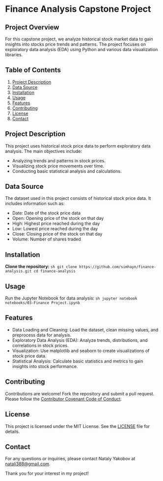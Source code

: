 # Finance Analysis Capstone Project

## Project Overview

For this capstone project, we analyze historical stock market data to gain insights into stocks price trends and patterns. The project focuses on exploratory data analysis (EDA) using Python and various data visualization libraries.

## Table of Contents

1. [Project Description](#project-description)
2. [Data Source](#data-source)
3. [Installation](#installation)
4. [Usage](#usage)
5. [Features](#features)
6. [Contributing](#contributing)
7. [License](#license)
8. [Contact](#contact)

## Project Description

This project uses historical stock price data to perform exploratory data analysis. The main objectives include:

- Analyzing trends and patterns in stock prices.
- Visualizing stock price movements over time.
- Conducting basic statistical analysis and calculations.

## Data Source
The dataset used in this project consists of historical stock price data. It includes information such as:
- Date: Date of the stock price data
- Open: Opening price of the stock on that day
- High: Highest price reached during the day
- Low: Lowest price reached during the day
- Close: Closing price of the stock on that day
- Volume: Number of shares traded
  
## Installation
**Clone the repository:**
    ```sh
    git clone https://github.com/simhayn/finance-analysis.git
    cd finance-analysis
    ```
## Usage
Run the Jupyter Notebook for data analysis:
    ```sh
    jupyter notebook notebooks/03-Finance Project.ipynb
    ```

## Features
- Data Loading and Cleaning: Load the dataset, clean missing values, and preprocess data for analysis.
- Exploratory Data Analysis (EDA): Analyze trends, distributions, and correlations in stock prices.
- Visualization: Use matplotlib and seaborn to create visualizations of stock price data.
- Statistical Analysis: Calculate basic statistics and metrics to gain insights into stock performance.

## Contributing
Contributions are welcome! Fork the repository and submit a pull request.
Please follow the [Contributor Covenant Code of Conduct](https://www.contributor-covenant.org/version/2/0/code_of_conduct/).

## License
This project is licensed under the MIT License. See the [LICENSE](LICENSE) file for details.

## Contact
For any questions or inquiries, please contact Nataly Yakobov at [natali388@gmail.com](mailto:natali388@gmail.com).

Thank you for your interest in my project!

